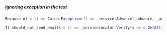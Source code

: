 ##### Ignoring exception in the test

```csharp
Because of = () => Catch.Exception(() => _service.Advance(_advance, _adminUser, false));

It should_not_send_emails = () => _serviceLocator.Verify(s => s.GetAllInstances<IDomainEventHandlerAfterTransaction<AdvancedEvent>>(), Times.Never());
```

